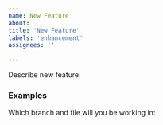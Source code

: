 ```yaml
---
name: New Feature
about: 
title: 'New Feature'
labels: 'enhancement'
assignees: ''

---
```


Describe new feature:

### Examples

Which branch and file will you be working in:

